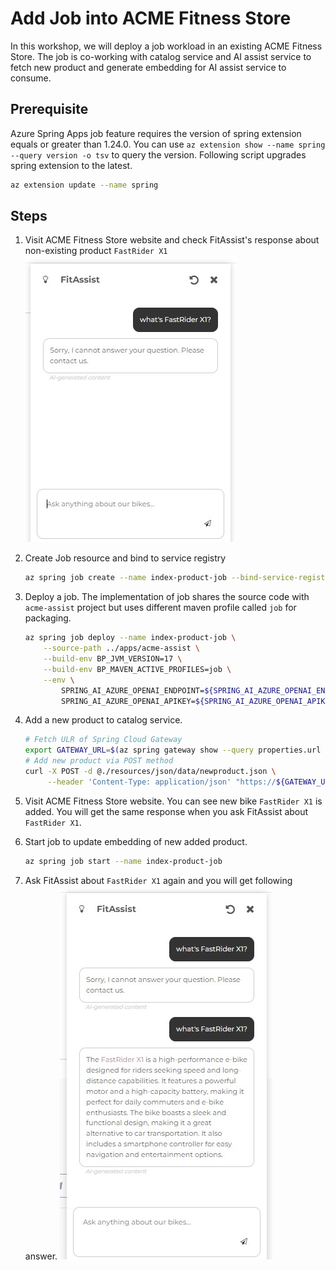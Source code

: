 # Add Job into ACME Fitness Store

In this workshop, we will deploy a job workload in an existing ACME Fitness Store. The job is co-working with catalog service and AI assist service to fetch new product and generate embedding for AI assist service to consume.

## Prerequisite
Azure Spring Apps job feature requires the version of spring extension equals or greater than 1.24.0. You can use `az extension show --name spring --query version -o tsv` to query the version. Following script upgrades spring extension to the latest.
```bash
az extension update --name spring
```

## Steps
1. Visit ACME Fitness Store website and check FitAssist's response about non-existing product `FastRider X1`
    ![A screenshot of FitAssist's response](../../../media/fitassist-newprod01.jpg)

1. Create Job resource and bind to service registry
    ```bash
    az spring job create --name index-product-job --bind-service-registry
    ```
1. Deploy a job. The implementation of job shares the source code with `acme-assist` project but uses different maven profile called `job` for packaging. 
    ```bash
    az spring job deploy --name index-product-job \
        --source-path ../apps/acme-assist \
        --build-env BP_JVM_VERSION=17 \
        --build-env BP_MAVEN_ACTIVE_PROFILES=job \
        --env \
            SPRING_AI_AZURE_OPENAI_ENDPOINT=${SPRING_AI_AZURE_OPENAI_ENDPOINT} \
            SPRING_AI_AZURE_OPENAI_APIKEY=${SPRING_AI_AZURE_OPENAI_APIKEY}
    ```
1. Add a new product to catalog service.
    ```bash
    # Fetch ULR of Spring Cloud Gateway
    export GATEWAY_URL=$(az spring gateway show --query properties.url --output tsv)
    # Add new product via POST method
    curl -X POST -d @./resources/json/data/newproduct.json \
         --header 'Content-Type: application/json' "https://${GATEWAY_URL}/products"
    ```
1. Visit ACME Fitness Store website. You can see new bike `FastRider X1` is added. You will get the same response when you ask FitAssist about `FastRider X1`.
1. Start job to update embedding of new added product.
    ```bash
    az spring job start --name index-product-job
    ```
1. Ask FitAssist about `FastRider X1` again and you will get following answer.
    ![A screenshot of FitAssist's new response](../../../media/fitassist-newprod02.jpg)
